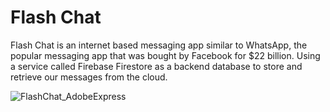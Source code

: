 # Flash Chat

Flash Chat is an internet based messaging app similar to WhatsApp, the popular messaging app that was bought by Facebook for $22 billion. Using a service called Firebase Firestore as a backend database to store and retrieve our messages from the cloud.

![FlashChat_AdobeExpress](https://user-images.githubusercontent.com/75540250/181054684-06e9ad2b-2c23-40d8-9c1e-dc2ecba06942.gif)
